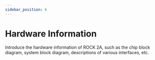 ```yaml
---
sidebar_position: 6
---
```


# Hardware Information

Introduce the hardware information of ROCK 2A, such as the chip block diagram, system block diagram, descriptions of various interfaces, etc.

<DocCardList />
